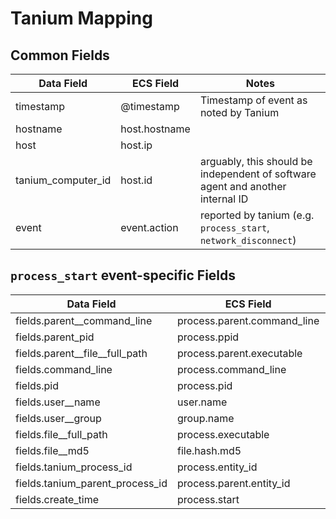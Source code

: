 # Tanium Mapping

## Common Fields

| Data Field | ECS Field | Notes | 
| ---------- | --------- | ----- | 
| timestamp  | @timestamp | Timestamp of event as noted by Tanium |
| hostname   | host.hostname | |
| host       | host.ip | |
| tanium_computer_id | host.id | arguably, this should be independent of software agent and another internal ID |
| event | event.action | reported by tanium (e.g. `process_start`, `network_disconnect`) |


## `process_start` event-specific Fields

| Data Field | ECS Field | Notes | 
| ---------- | --------- | ----- | 
| fields.parent__command_line | process.parent.command_line | |
| fields.parent_pid | process.ppid | |
| fields.parent__file__full_path | process.parent.executable | |
| fields.command_line | process.command_line | | 
| fields.pid | process.pid | |
| fields.user__name | user.name | |
| fields.user__group | group.name | |
| fields.file__full_path | process.executable | |
| fields.file__md5 | file.hash.md5 | |
| fields.tanium_process_id | process.entity_id | | 
| fields.tanium_parent_process_id | process.parent.entity_id| |
| fields.create_time | process.start | |
